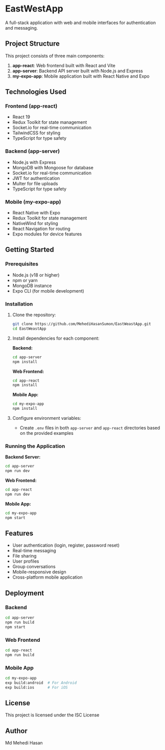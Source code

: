 # EastWestApp

A full-stack application with web and mobile interfaces for authentication and messaging.

## Project Structure

This project consists of three main components:

1. **app-react**: Web frontend built with React and Vite
2. **app-server**: Backend API server built with Node.js and Express
3. **my-expo-app**: Mobile application built with React Native and Expo

## Technologies Used

### Frontend (app-react)
- React 19
- Redux Toolkit for state management
- Socket.io for real-time communication
- TailwindCSS for styling
- TypeScript for type safety

### Backend (app-server)
- Node.js with Express
- MongoDB with Mongoose for database
- Socket.io for real-time communication
- JWT for authentication
- Multer for file uploads
- TypeScript for type safety

### Mobile (my-expo-app)
- React Native with Expo
- Redux Toolkit for state management
- NativeWind for styling
- React Navigation for routing
- Expo modules for device features

## Getting Started

### Prerequisites
- Node.js (v18 or higher)
- npm or yarn
- MongoDB instance
- Expo CLI (for mobile development)

### Installation

1. Clone the repository:
   ```bash
   git clone https://github.com/MehediHasanSumon/EastWeastApp.git
   cd EastWeastApp
   ```

2. Install dependencies for each component:

   **Backend:**
   ```bash
   cd app-server
   npm install
   ```

   **Web Frontend:**
   ```bash
   cd app-react
   npm install
   ```

   **Mobile App:**
   ```bash
   cd my-expo-app
   npm install
   ```

3. Configure environment variables:
   - Create `.env` files in both `app-server` and `app-react` directories based on the provided examples

### Running the Application

**Backend Server:**
```bash
cd app-server
npm run dev
```

**Web Frontend:**
```bash
cd app-react
npm run dev
```

**Mobile App:**
```bash
cd my-expo-app
npm start
```

## Features

- User authentication (login, register, password reset)
- Real-time messaging
- File sharing
- User profiles
- Group conversations
- Mobile-responsive design
- Cross-platform mobile application

## Deployment

### Backend
```bash
cd app-server
npm run build
npm start
```

### Web Frontend
```bash
cd app-react
npm run build
```

### Mobile App
```bash
cd my-expo-app
exp build:android  # For Android
exp build:ios      # For iOS
```

## License

This project is licensed under the ISC License

## Author

Md Mehedi Hasan